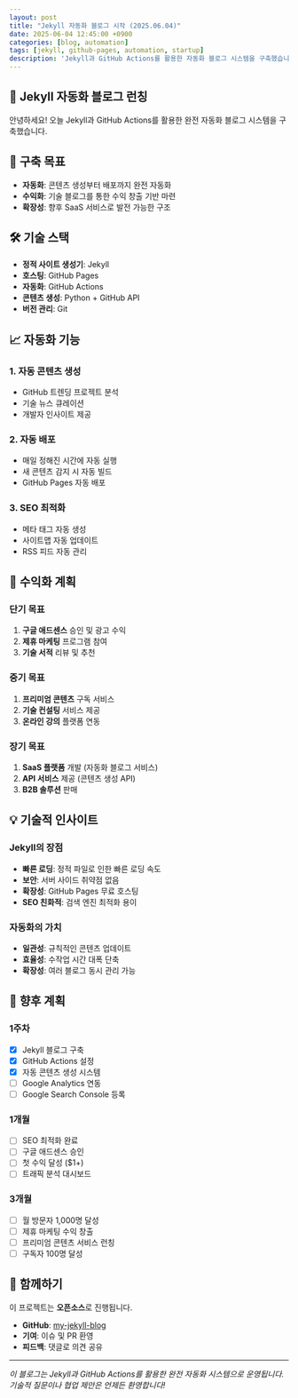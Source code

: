 ```yaml
---
layout: post
title: "Jekyll 자동화 블로그 시작 (2025.06.04)"
date: 2025-06-04 12:45:00 +0900
categories: [blog, automation]
tags: [jekyll, github-pages, automation, startup]
description: 'Jekyll과 GitHub Actions를 활용한 자동화 블로그 시스템을 구축했습니다.'
---
```


## 🚀 Jekyll 자동화 블로그 런칭

안녕하세요! 오늘 Jekyll과 GitHub Actions를 활용한 완전 자동화 블로그 시스템을 구축했습니다.

## 🎯 구축 목표

- **자동화**: 콘텐츠 생성부터 배포까지 완전 자동화
- **수익화**: 기술 블로그를 통한 수익 창출 기반 마련
- **확장성**: 향후 SaaS 서비스로 발전 가능한 구조

## 🛠 기술 스택

- **정적 사이트 생성기**: Jekyll
- **호스팅**: GitHub Pages
- **자동화**: GitHub Actions
- **콘텐츠 생성**: Python + GitHub API
- **버전 관리**: Git

## 📈 자동화 기능

### 1. 자동 콘텐츠 생성
- GitHub 트렌딩 프로젝트 분석
- 기술 뉴스 큐레이션
- 개발자 인사이트 제공

### 2. 자동 배포
- 매일 정해진 시간에 자동 실행
- 새 콘텐츠 감지 시 자동 빌드
- GitHub Pages 자동 배포

### 3. SEO 최적화
- 메타 태그 자동 생성
- 사이트맵 자동 업데이트
- RSS 피드 자동 관리

## 🎯 수익화 계획

### 단기 목표
1. **구글 애드센스** 승인 및 광고 수익
2. **제휴 마케팅** 프로그램 참여
3. **기술 서적** 리뷰 및 추천

### 중기 목표
1. **프리미엄 콘텐츠** 구독 서비스
2. **기술 컨설팅** 서비스 제공
3. **온라인 강의** 플랫폼 연동

### 장기 목표
1. **SaaS 플랫폼** 개발 (자동화 블로그 서비스)
2. **API 서비스** 제공 (콘텐츠 생성 API)
3. **B2B 솔루션** 판매

## 💡 기술적 인사이트

### Jekyll의 장점
- **빠른 로딩**: 정적 파일로 인한 빠른 로딩 속도
- **보안**: 서버 사이드 취약점 없음
- **확장성**: GitHub Pages 무료 호스팅
- **SEO 친화적**: 검색 엔진 최적화 용이

### 자동화의 가치
- **일관성**: 규칙적인 콘텐츠 업데이트
- **효율성**: 수작업 시간 대폭 단축
- **확장성**: 여러 블로그 동시 관리 가능

## 🔮 향후 계획

### 1주차
- [x] Jekyll 블로그 구축
- [x] GitHub Actions 설정
- [x] 자동 콘텐츠 생성 시스템
- [ ] Google Analytics 연동
- [ ] Google Search Console 등록

### 1개월
- [ ] SEO 최적화 완료
- [ ] 구글 애드센스 승인
- [ ] 첫 수익 달성 ($1+)
- [ ] 트래픽 분석 대시보드

### 3개월
- [ ] 월 방문자 1,000명 달성
- [ ] 제휴 마케팅 수익 창출
- [ ] 프리미엄 콘텐츠 서비스 런칭
- [ ] 구독자 100명 달성

## 🤝 함께하기

이 프로젝트는 **오픈소스**로 진행됩니다. 
- **GitHub**: [my-jekyll-blog](https://github.com/elecsonJ/my-jekyll-blog)
- **기여**: 이슈 및 PR 환영
- **피드백**: 댓글로 의견 공유

---

*이 블로그는 Jekyll과 GitHub Actions를 활용한 완전 자동화 시스템으로 운영됩니다. 기술적 질문이나 협업 제안은 언제든 환영합니다!*
